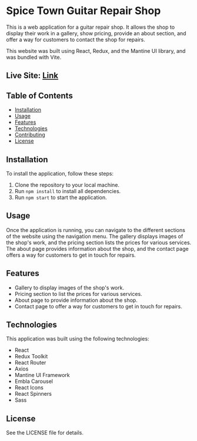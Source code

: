 # Spice Town Guitar Repair Shop

This is a web application for a guitar repair shop. It allows the shop to display their work in a gallery, show pricing, provide an about section, and offer a way for customers to contact the shop for repairs.

This website was built using React, Redux, and the Mantine UI library, and was bundled with Vite.

## Live Site: [Link](https://www.spicetownguitars.com/)

## Table of Contents
- [Installation](#installation)
- [Usage](#usage)
- [Features](#features)
- [Technologies](#technologies)
- [Contributing](#contributing)
- [License](#license)

## Installation
To install the application, follow these steps:

1. Clone the repository to your local machine.
2. Run `npm install` to install all dependencies.
3. Run `npm start` to start the application.

## Usage
Once the application is running, you can navigate to the different sections of the website using the navigation menu. The gallery displays images of the shop's work, and the pricing section lists the prices for various services. The about page provides information about the shop, and the contact page offers a way for customers to get in touch for repairs.

## Features
- Gallery to display images of the shop's work.
- Pricing section to list the prices for various services.
- About page to provide information about the shop.
- Contact page to offer a way for customers to get in touch for repairs.

## Technologies
This application was built using the following technologies:

- React
- Redux Toolkit
- React Router
- Axios
- Mantine UI Framework
- Embla Carousel
- React Icons
- React Spinners
- Sass

## License
See the LICENSE file for details.
